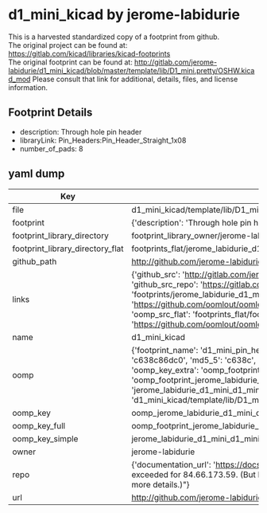 # d1_mini_kicad by jerome-labidurie  
This is a harvested standardized copy of a footprint from github.  
The original project can be found at:  
https://gitlab.com/kicad/libraries/kicad-footprints  
The original footprint can be found at:
http://gitlab.com/jerome-labidurie/d1_mini_kicad/blob/master/template/lib/D1_mini.pretty/OSHW.kicad_mod
Please consult that link for additional, details, files, and license information.  
## Footprint Details
* description: Through hole pin header  
* libraryLink: Pin_Headers:Pin_Header_Straight_1x08  
* number_of_pads: 8  
## yaml dump  
| Key | Value |  
| --- | --- |  
| file | d1_mini_kicad/template/lib/D1_mini.pretty/D1_mini_Pin_Header.kicad_mod |  
| footprint | {'description': 'Through hole pin header', 'libraryLink': 'Pin_Headers:Pin_Header_Straight_1x08', 'number_of_pads': 8} |  
| footprint_library_directory | footprint_library_owner/jerome-labidurie_d1_mini_kicad |  
| footprint_library_directory_flat | footprints_flat/jerome_labidurie_d1_mini_d1_mini_pin_header/working |  
| github_path | http://github.com/jerome-labidurie/d1_mini_kicad/blob/master/template/lib/D1_mini.pretty/D1_mini_Pin_Header.kicad_mod |  
| links | {'github_src': 'http://gitlab.com/jerome-labidurie/d1_mini_kicad/blob/master/template/lib/D1_mini.pretty/OSHW.kicad_mod', 'github_src_repo': 'https://gitlab.com/kicad/libraries/kicad-footprints', 'oomp_bot': 'footprints/jerome_labidurie_d1_mini_d1_mini_pin_header/working', 'oomp_bot_github': 'https://github.com/oomlout/oomlout_oomp_footprint_bot/tree/main/footprints/jerome_labidurie_d1_mini_d1_mini_pin_header/working', 'oomp_src_flat': 'footprints_flat/footprints_flat/jerome_labidurie_d1_mini_d1_mini_pin_header/working', 'oomp_src_flat_github': 'https://github.com/oomlout/oomlout_oomp_footprint_src/tree/main/footprints_flat/jerome_labidurie_d1_mini_d1_mini_pin_header/working'} |  
| name | d1_mini_kicad |  
| oomp | {'footprint_name': 'd1_mini_pin_header', 'library_name': 'd1_mini', 'md5': 'c638c86dc06a6d8c4ba56f54508b2f02', 'md5_10': 'c638c86dc0', 'md5_5': 'c638c', 'md5_6': 'c638c8', 'oomp_key': 'oomp_jerome_labidurie_d1_mini_d1_mini_pin_header', 'oomp_key_extra': 'oomp_footprint_jerome_labidurie_d1_mini_d1_mini_pin_header', 'oomp_key_full': 'oomp_footprint_jerome_labidurie_d1_mini_d1_mini_pin_header_c638c8', 'oomp_key_simple': 'jerome_labidurie_d1_mini_d1_mini_pin_header', 'original_filename': 'd1_mini_kicad/template/lib/D1_mini.pretty/D1_mini_Pin_Header.kicad_mod', 'owner_name': 'jerome_labidurie'} |  
| oomp_key | oomp_jerome_labidurie_d1_mini_d1_mini_pin_header |  
| oomp_key_full | oomp_footprint_jerome_labidurie_d1_mini_d1_mini_pin_header |  
| oomp_key_simple | jerome_labidurie_d1_mini_d1_mini_pin_header |  
| owner | jerome-labidurie |  
| repo | {'documentation_url': 'https://docs.github.com/rest/overview/resources-in-the-rest-api#rate-limiting', 'message': "API rate limit exceeded for 84.66.173.59. (But here's the good news: Authenticated requests get a higher rate limit. Check out the documentation for more details.)"} |  
| url | http://github.com/jerome-labidurie/d1_mini_kicad |  

